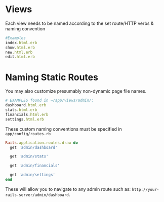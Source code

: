 # Views
Each view needs to be named according to the set route/HTTP verbs & naming convention
```ruby
#Examples
index.html.erb
show.html.erb
new.html.erb
edit.html.erb
```

# Naming Static Routes
You may also customize presumably non-dynamic page file names.
```ruby
# EXAMPLES found in ~/app/views/admin/:
dashboard.html.erb
stats.html.erb
financials.html.erb
settings.html.erb
```

These custom naming conventions must be specified in `app/config/routes.rb`
```ruby
Rails.application.routes.draw do
  get 'admin/dashboard'

  get 'admin/stats'

  get 'admin/financials'

  get 'admin/settings'
end
```

These will allow you to navigate to any admin route such as: `http://your-rails-server/admin/dashboard`.
